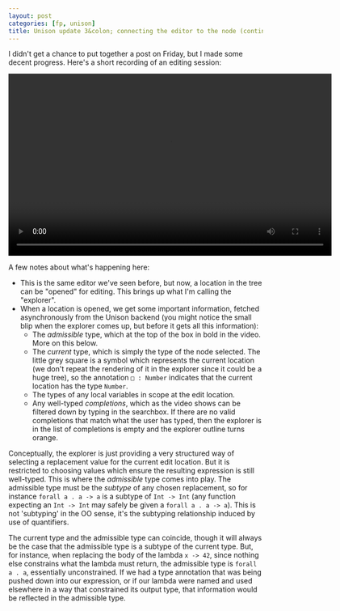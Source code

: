 ```yaml
---
layout: post
categories: [fp, unison]
title: Unison update 3&colon; connecting the editor to the node (continued)
---
```


I didn't get a chance to put together a post on Friday, but I made some decent progress. Here's a short recording of an editing session:

<video id="explorer-video" width="640" height="360" preload controls>
	<source src="unison/unison-explorer.mov" />
	<source src="unison/unison-explorer.ogg" />
	<source src="unison/unison-explorer.m4v" />
</video>

A few notes about what's happening here:

* This is the same editor we've seen before, but now, a location in the tree can be "opened" for editing. This brings up what I'm calling the "explorer".
* When a location is opened, we get some important information, fetched asynchronously from the Unison backend (you might notice the small blip when the explorer comes up, but before it gets all this information):
  * The _admissible_ type, which at the top of the box in bold in the video. More on this below.
  * The _current_ type, which is simply the type of the node selected. The little grey square is a symbol which represents the current location (we don't repeat the rendering of it in the explorer since it could be a huge tree), so the annotation `□ : Number` indicates that the current location has the type `Number`.
  * The types of any local variables in scope at the edit location.
  * Any well-typed _completions_, which as the video shows can be filtered down by typing in the searchbox. If there are no valid completions that match what the user has typed, then the explorer is in  the list of completions is empty and the explorer outline turns orange.

Conceptually, the explorer is just providing a very structured way of selecting a replacement value for the current edit location. But it is restricted to choosing values which ensure the resulting expression is still well-typed. This is where the _admissible_ type comes into play. The admissible type must be the _subtype_ of any chosen replacement, so for instance `forall a . a -> a` is a subtype of `Int -> Int` (any function expecting an `Int -> Int` may safely be given a `forall a . a -> a`). This is not 'subtyping' in the OO sense, it's the subtyping relationship induced by use of quantifiers.

The current type and the admissible type can coincide, though it will always be the case that the admissible type is a subtype of the current type. But, for instance, when replacing the body of the lambda `x -> 42`, since nothing else constrains what the lambda must return, the admissible type is `forall a . a`, essentially unconstrained. If we had a type annotation that was being pushed down into our expression, or if our lambda were named and used elsewhere in a way that constrained its output type, that information would be reflected in the admissible type.

